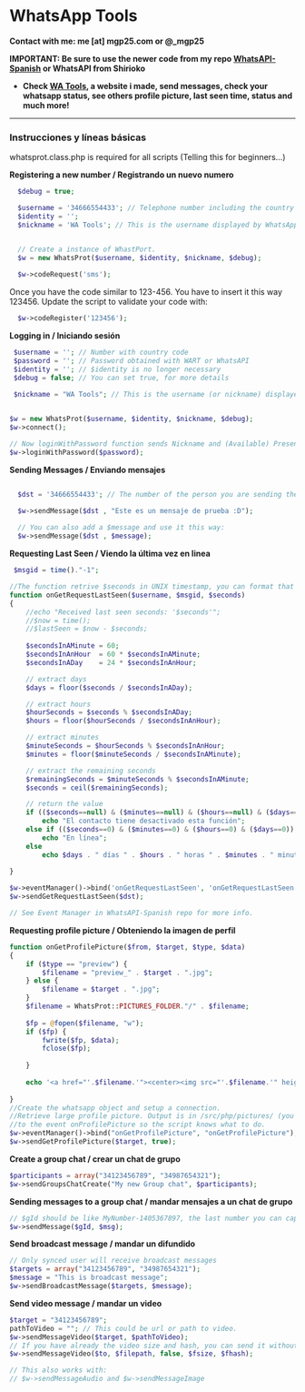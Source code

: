 # WhatsApp Tools

**Contact with me: me [at] mgp25.com or @_mgp25**

**IMPORTANT: Be sure to use the newer code from my repo [WhatsAPI-Spanish](https://github.com/mgp25/WhatsAPI-Spanish) or WhatsAPI from Shirioko**

- **Check [WA Tools](http://watools.es), a website i made, send messages, check your whatsapp status, see others profile picture, last seen time, status and much more!**

----------
### Instrucciones y líneas básicas 

whatsprot.class.php is required for all scripts (Telling this for beginners...)


**Registering a new number / Registrando un nuevo numero**

```php
  $debug = true;

  $username = '34666554433'; // Telephone number including the country code without '+' or '00'.
  $identity = ''; 
  $nickname = 'WA Tools'; // This is the username displayed by WhatsApp clients.


  // Create a instance of WhastPort.
  $w = new WhatsProt($username, $identity, $nickname, $debug);
  
  $w->codeRequest('sms');
```

Once you have the code similar to 123-456. You have to insert it this way 123456. 
Update the script to validate your code with:

```php
  $w->codeRegister('123456'); 
```



**Logging in / Iniciando sesión**

```php
 $username = ''; // Number with country code
 $password = ''; // Password obtained with WART or WhatsAPI
 $identity = ''; // $identity is no longer necessary
 $debug = false; // You can set true, for more details

 $nickname = "WA Tools"; // This is the username (or nickname) displayed by WhatsApp clients.
  

$w = new WhatsProt($username, $identity, $nickname, $debug);
$w->connect();

// Now loginWithPassword function sends Nickname and (Available) Presence
$w->loginWithPassword($password);
```

**Sending Messages / Enviando mensajes**

```php

  $dst = '34666554433'; // The number of the person you are sending the message

  $w->sendMessage($dst , "Este es un mensaje de prueba :D");
  
  // You can also add a $message and use it this way:
  $w->sendMessage($dst , $message);
```

**Requesting Last Seen / Viendo la última vez en linea**

```php
 $msgid = time()."-1";

//The function retrive $seconds in UNIX timestamp, you can format that for a easier function :P
function onGetRequestLastSeen($username, $msgid, $seconds)
{
	//echo "Received last seen seconds: '$seconds'";
    //$now = time();
    //$lastSeen = $now - $seconds;
   
    $secondsInAMinute = 60;
    $secondsInAnHour  = 60 * $secondsInAMinute;
    $secondsInADay    = 24 * $secondsInAnHour;

    // extract days
    $days = floor($seconds / $secondsInADay);

    // extract hours
    $hourSeconds = $seconds % $secondsInADay;
    $hours = floor($hourSeconds / $secondsInAnHour);

    // extract minutes
    $minuteSeconds = $hourSeconds % $secondsInAnHour;
    $minutes = floor($minuteSeconds / $secondsInAMinute);

    // extract the remaining seconds
    $remainingSeconds = $minuteSeconds % $secondsInAMinute;
    $seconds = ceil($remainingSeconds);

    // return the value
    if (($seconds==null) & ($minutes==null) & ($hours==null) & ($days==null))
    	echo "El contacto tiene desactivado esta función";
    else if (($seconds==0) & ($minutes==0) & ($hours==0) & ($days==0))
    	echo "En línea";
    else
    	echo $days . " días " . $hours . " horas " . $minutes . " minutos";
  
}

$w->eventManager()->bind('onGetRequestLastSeen', 'onGetRequestLastSeen');
$w->sendGetRequestLastSeen($dst);

// See Event Manager in WhatsAPI-Spanish repo for more info.
```

**Requesting profile picture / Obteniendo la imagen de perfil**

```php
function onGetProfilePicture($from, $target, $type, $data)
{
    if ($type == "preview") {
        $filename = "preview_" . $target . ".jpg";
    } else {
        $filename = $target . ".jpg";
    }
    $filename = WhatsProt::PICTURES_FOLDER."/" . $filename;
    
    $fp = @fopen($filename, "w");
    if ($fp) {
        fwrite($fp, $data);
        fclose($fp);
    
    }
    
    echo '<a href="'.$filename.'"><center><img src="'.$filename.'" height="250" width="250"></center></a><br><br>';
      
}
//Create the whatsapp object and setup a connection.
//Retrieve large profile picture. Output is in /src/php/pictures/ (you need to bind a function
//to the event onProfilePicture so the script knows what to do.
$w->eventManager()->bind("onGetProfilePicture", "onGetProfilePicture");
$w->sendGetProfilePicture($target, true);
```

**Create a group chat / crear un chat de grupo**

```php
$participants = array("34123456789", "34987654321");
$w->sendGroupsChatCreate("My new Group chat", $participants);
```

**Sending messages to a group chat / mandar mensajes a un chat de grupo**

```php
// $gId should be like MyNumber-1405367897, the last number you can capture with and event and $w->sendGetGroups();
$w->sendMessage($gId, $msg);
```

**Send broadcast message / mandar un difundido**

```php
// Only synced user will receive broadcast messages
$targets = array("34123456789", "34987654321");
$message = "This is broadcast message";
$w->sendBroadcastMessage($targets, $message);
```

**Send video message / mandar un video**

```php
$target = "34123456789";
pathToVideo = ""; // This could be url or path to video.
$w->sendMessageVideo($target, $pathToVideo);
// If you have already the video size and hash, you can send it without re-uploading it to whatsapp servers
$w->sendMessageVideo($to, $filepath, false, $fsize, $fhash);

// This also works with:
// $w->sendMessageAudio and $w->sendMessageImage
```
